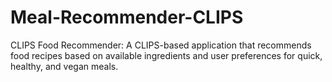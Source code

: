 # Meal-Recommender-CLIPS
CLIPS Food Recommender: A CLIPS-based application that recommends food recipes based on available ingredients and user preferences for quick, healthy, and vegan meals.
